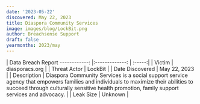 ```yaml
---
date: '2023-05-22'
discovered: May 22, 2023
title: Diaspora Community Services
image: images/blog/LockBit.png
author: Breachsense Support
draft: false
yearmonths: 2023/may
---
```



| Data Breach Report
------------:     |:-------------:    | :-----:|
| Victim      | diasporacs.org      | 
| Threat Actor      | LockBit      | 
| Date Discovered      | May 22, 2023      | 
| Description      | Diaspora Community Services is a social support service agency that empowers families and individuals to maximize their abilities to succeed through culturally sensitive health promotion, family support services and advocacy.      | 
| Leak Size      | Unknown      | 

